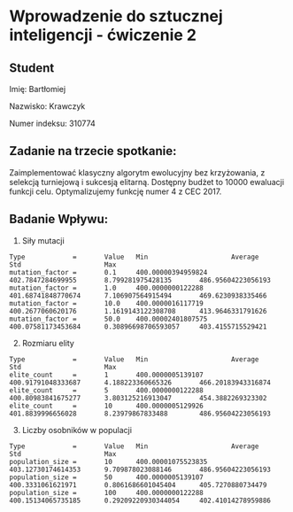 # Wprowadzenie do sztucznej inteligencji - ćwiczenie 2

## Student

Imię: Bartłomiej

Nazwisko: Krawczyk

Numer indeksu: 310774

## Zadanie na trzecie spotkanie:

Zaimplementować klasyczny algorytm ewolucyjny bez krzyżowania, z selekcją turniejową i sukcesją elitarną. Dostępny budżet to 10000 ewaluacji funkcji celu. Optymalizujemy funkcję numer 4 z CEC 2017.

## Badanie Wpływu:

1. Siły mutacji

```
Type            =       Value   Min                     Average                 Std                     Max
mutation_factor =       0.1     400.00000394959824      402.7847284699955       8.799281975428135       486.95604223056193
mutation_factor =       1.0     400.0000000122288       401.68741848770674      7.106907564915494       469.6230938335466
mutation_factor =       10.0    400.0000016117719       400.2677060620176       1.1619143122308708      413.9646331791626
mutation_factor =       50.0    400.00002401807575      400.07581173453684      0.30896698706593057     403.4155715529421
```

2. Rozmiaru elity

```
Type            =       Value   Min                     Average                 Std                     Max
elite_count     =       1       400.0000005139107       400.91791048333687      4.188223360665326       466.20183943316874
elite_count     =       5       400.0000000122288       400.80983841675277      3.803125216913047       454.3882269323302
elite_count     =       10      400.0000005129926       401.8839996656028       8.23979867833488        486.95604223056193
```

3. Liczby osobników w populacji

```
Type            =       Value   Min                     Average                 Std                     Max
population_size =       10      400.00001075523835      403.12730174614353      9.709878023088146       486.95604223056193
population_size =       50      400.0000005139107       400.3331061621971       0.8061686601045404      405.7270880734479
population_size =       100     400.0000000122288       400.15134065735185      0.29209220930344054     402.41014278959886
```
